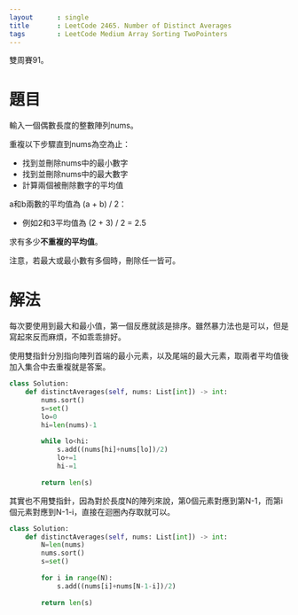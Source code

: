 ```yaml
--- 
layout      : single
title       : LeetCode 2465. Number of Distinct Averages
tags        : LeetCode Medium Array Sorting TwoPointers
---
```

雙周賽91。

# 題目
輸入一個偶數長度的整數陣列nums。  

重複以下步驟直到nums為空為止：  
- 找到並刪除nums中的最小數字  
- 找到並刪除nums中的最大數字 
- 計算兩個被刪除數字的平均值  

a和b兩數的平均值為 (a + b) / 2：  
- 例如2和3平均值為 (2 + 3) / 2 = 2.5  

求有多少**不重複的平均值**。  

注意，若最大或最小數有多個時，刪除任一皆可。  

# 解法
每次要使用到最大和最小值，第一個反應就該是排序。雖然暴力法也是可以，但是寫起來反而麻煩，不如乖乖排好。  

使用雙指針分別指向陣列首端的最小元素，以及尾端的最大元素，取兩者平均值後加入集合中去重複就是答案。  

```python
class Solution:
    def distinctAverages(self, nums: List[int]) -> int:
        nums.sort()
        s=set()
        lo=0
        hi=len(nums)-1
        
        while lo<hi:
            s.add((nums[hi]+nums[lo])/2)
            lo+=1
            hi-=1
        
        return len(s)
```

其實也不用雙指針，因為對於長度N的陣列來說，第0個元素對應到第N-1，而第i個元素對應到N-1-i，直接在迴圈內存取就可以。  

```python
class Solution:
    def distinctAverages(self, nums: List[int]) -> int:
        N=len(nums)
        nums.sort()
        s=set()
        
        for i in range(N):
            s.add((nums[i]+nums[N-1-i])/2)
        
        return len(s)
```